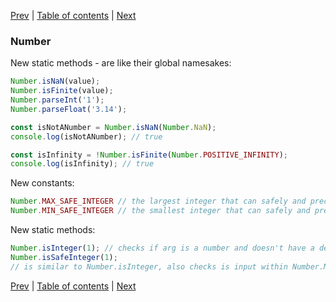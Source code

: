 [Prev](08-Object.md) | [Table of contents](https://github.com/gadyonysh/es2015-presentation#ecmascript-2015) | [Next](21-Math.md)

### Number

New static methods - are like their global namesakes:
```js
Number.isNaN(value);
Number.isFinite(value);
Number.parseInt('1');
Number.parseFloat('3.14');

const isNotANumber = Number.isNaN(Number.NaN);
console.log(isNotANumber); // true

const isInfinity = !Number.isFinite(Number.POSITIVE_INFINITY);
console.log(isInfinity); // true
```

New constants:
```js
Number.MAX_SAFE_INTEGER // the largest integer that can safely and precisely represented in JS
Number.MIN_SAFE_INTEGER // the smallest integer that can safely and precisely represented in JS
```

New static methods:
```js
Number.isInteger(1); // checks if arg is a number and doesn't have a decimal part
Number.isSafeInteger(1);
// is similar to Number.isInteger, also checks is input within Number.MIN_SAFE_INTEGER - Number.MAX_SAFE_INTEGER range
```

[Prev](08-Object.md) | [Table of contents](https://github.com/gadyonysh/es2015-presentation#ecmascript-2015) | [Next](21-Math.md)